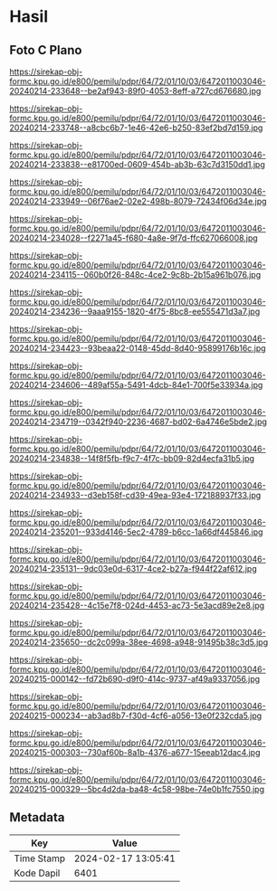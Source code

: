 # Hasil

## Foto C Plano

https://sirekap-obj-formc.kpu.go.id/e800/pemilu/pdpr/64/72/01/10/03/6472011003046-20240214-233648--be2af943-89f0-4053-8eff-a727cd676680.jpg

https://sirekap-obj-formc.kpu.go.id/e800/pemilu/pdpr/64/72/01/10/03/6472011003046-20240214-233748--a8cbc6b7-1e46-42e6-b250-83ef2bd7d159.jpg

https://sirekap-obj-formc.kpu.go.id/e800/pemilu/pdpr/64/72/01/10/03/6472011003046-20240214-233838--e81700ed-0609-454b-ab3b-63c7d3150dd1.jpg

https://sirekap-obj-formc.kpu.go.id/e800/pemilu/pdpr/64/72/01/10/03/6472011003046-20240214-233949--06f76ae2-02e2-498b-8079-72434f06d34e.jpg

https://sirekap-obj-formc.kpu.go.id/e800/pemilu/pdpr/64/72/01/10/03/6472011003046-20240214-234028--f2271a45-f680-4a8e-9f7d-ffc627066008.jpg

https://sirekap-obj-formc.kpu.go.id/e800/pemilu/pdpr/64/72/01/10/03/6472011003046-20240214-234115--060b0f26-848c-4ce2-9c8b-2b15a961b076.jpg

https://sirekap-obj-formc.kpu.go.id/e800/pemilu/pdpr/64/72/01/10/03/6472011003046-20240214-234236--9aaa9155-1820-4f75-8bc8-ee555471d3a7.jpg

https://sirekap-obj-formc.kpu.go.id/e800/pemilu/pdpr/64/72/01/10/03/6472011003046-20240214-234423--93beaa22-0148-45dd-8d40-95899176b16c.jpg

https://sirekap-obj-formc.kpu.go.id/e800/pemilu/pdpr/64/72/01/10/03/6472011003046-20240214-234606--489af55a-5491-4dcb-84e1-700f5e33934a.jpg

https://sirekap-obj-formc.kpu.go.id/e800/pemilu/pdpr/64/72/01/10/03/6472011003046-20240214-234719--0342f940-2236-4687-bd02-6a4746e5bde2.jpg

https://sirekap-obj-formc.kpu.go.id/e800/pemilu/pdpr/64/72/01/10/03/6472011003046-20240214-234838--14f8f5fb-f9c7-4f7c-bb09-82d4ecfa31b5.jpg

https://sirekap-obj-formc.kpu.go.id/e800/pemilu/pdpr/64/72/01/10/03/6472011003046-20240214-234933--d3eb158f-cd39-49ea-93e4-172188937f33.jpg

https://sirekap-obj-formc.kpu.go.id/e800/pemilu/pdpr/64/72/01/10/03/6472011003046-20240214-235201--933d4146-5ec2-4789-b6cc-1a66df445846.jpg

https://sirekap-obj-formc.kpu.go.id/e800/pemilu/pdpr/64/72/01/10/03/6472011003046-20240214-235131--9dc03e0d-6317-4ce2-b27a-f944f22af612.jpg

https://sirekap-obj-formc.kpu.go.id/e800/pemilu/pdpr/64/72/01/10/03/6472011003046-20240214-235428--4c15e7f8-024d-4453-ac73-5e3acd89e2e8.jpg

https://sirekap-obj-formc.kpu.go.id/e800/pemilu/pdpr/64/72/01/10/03/6472011003046-20240214-235650--dc2c099a-38ee-4698-a948-91495b38c3d5.jpg

https://sirekap-obj-formc.kpu.go.id/e800/pemilu/pdpr/64/72/01/10/03/6472011003046-20240215-000142--fd72b690-d9f0-414c-9737-af49a9337056.jpg

https://sirekap-obj-formc.kpu.go.id/e800/pemilu/pdpr/64/72/01/10/03/6472011003046-20240215-000234--ab3ad8b7-f30d-4cf6-a056-13e0f232cda5.jpg

https://sirekap-obj-formc.kpu.go.id/e800/pemilu/pdpr/64/72/01/10/03/6472011003046-20240215-000303--730af60b-8a1b-4376-a677-15eeab12dac4.jpg

https://sirekap-obj-formc.kpu.go.id/e800/pemilu/pdpr/64/72/01/10/03/6472011003046-20240215-000329--5bc4d2da-ba48-4c58-98be-74e0b1fc7550.jpg


## Metadata

| Key        | Value               |
| ---------- | ------------------- |
| Time Stamp | 2024-02-17 13:05:41 |
| Kode Dapil | 6401                |



